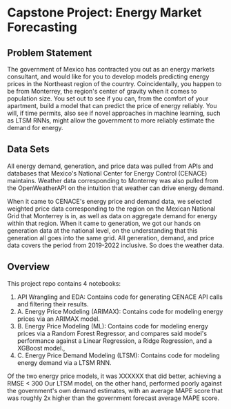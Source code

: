 # Capstone Project: Energy Market Forecasting

## Problem Statement

The government of Mexico has contracted you out as an energy markets consultant, and would like for you to develop models predicting energy prices in the Northeast region of the country. Coincidentally, you happen to be from Monterrey, the region's center of gravity when it comes to population size. You set out to see if you can, from the comfort of your apartment, build a model that can predict the price of energy reliably. You will, if time permits, also see if novel approaches in machine learning, such as LTSM RNNs, might allow the government to more reliably estimate the demand for energy.

## Data Sets

All energy demand, generation, and price data was pulled from APIs and databases that Mexico's National Center for Energy Control (CENACE) maintains. Weather data corresponding to Monterrey was also pulled from the OpenWeatherAPI on the intuition that weather can drive energy demand.

When it came to CENACE's energy price and demand data, we selected weighted price data corresponding to the region on the Mexican National Grid that Monterrey is in, as well as data on aggregate demand for energy within that region. When it came to generation, we got our hands on generation data at the national level, on the understanding that this generation all goes into the same grid. All generation, demand, and price data covers the period from 2019-2022 inclusive. So does the weather data. 

## Overview

This project repo contains 4 notebooks:

1. API Wrangling and EDA: Contains code for generating CENACE API calls and filtering their results.
2. A. Energy Price Modeling (ARIMAX): Contains code for modeling energy prices via an ARIMAX model.
2. B. Energy Price Modeling (ML): Contains code for modeling energy prices via a Random Forest Regressor, and compares said model's performance against a Linear Regression, a Ridge Regression, and a XGBoost model., 
2. C. Energy Price Demand Modeling (LTSM): Contains code for modeling energy demand via a LTSM RNN.

Of the two energy price models, it was XXXXXX that did better, achieving a RMSE < 300
Our LTSM model, on the other hand, performed poorly against the government's own demand estimates, with an average MAPE score that was roughly 2x higher than the government forecast average MAPE score.